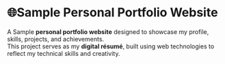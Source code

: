 # 🌐Sample Personal Portfolio Website

A Sample **personal portfolio website** designed to showcase my profile, skills, projects, and achievements.  
This project serves as my **digital résumé**, built using web technologies to reflect my technical skills and creativity.
